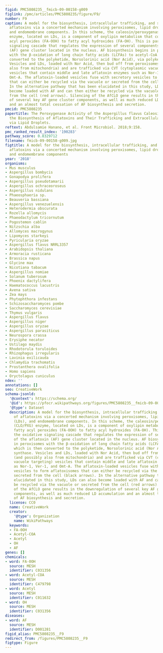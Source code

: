 ```yaml
---
figid: PMC5808235__fmicb-09-00158-g009
figlink: /pmc/articles/PMC5808235/figure/F9/
number: F9
caption: A model for the biosynthesis, intracellular trafficking, and secretion of
  aflatoxins via a concerted mechanism involving peroxisomes, lipid droplets (LDs),
  and endomembrane components. In this scheme, the caleosin/peroxygenase (CLO/PXG)
  enzyme, located on LDs, is a component of oxylipin metabolism that converts fatty
  acyl peroxides (FA-OOH) to fatty acyl hydroxides (FA-OH). This is part of the oxidative
  signaling cascade that regulates the expression of several components of the aflatoxin
  (AF) gene cluster located in the nucleus. AF biosynthesis begins in peroxisomes
  with the β-oxidation of long chain fatty acids (LCFAs) to acetyl-CoA which is then
  converted to the polyketide, Norsolorinic acid (Nor Acid), via polyketide synthase.
  Vesicles and LDs, loaded with Nor Acid, then bud off from peroxisomes (and possibly
  also from mitochondria) and are trafficked via CVT (cytoplasmic vacuole targeting)
  vesicles that contain middle and late aflatoxin enzymes such as Nor-1, Ver-1, and
  Omt-A. The aflatoxin-loaded vesicles fuse with secretory vesicles to form aflatoxisomes
  that can either be recycled via the vacuole or secreted from the cell (black arrows).
  In the alternative pathway that has been elucidated in this study, LDs can also
  become loaded with AF and can then either be recycled via the vacuole or secreted
  from the cell (red arrows). Silencing of the AfCLO gene results in the downregulation
  of several key AF gene cluster components, as well as much reduced LD accumulation
  and an almost total cessation of AF biosynthesis and secretion.
pmcid: PMC5808235
papertitle: The Peroxygenase Activity of the Aspergillus flavus Caleosin, AfPXG, Modulates
  the Biosynthesis of Aflatoxins and Their Trafficking and Extracellular Secretion
  via Lipid Droplets.
reftext: Abdulsamie Hanano, et al. Front Microbiol. 2018;9:158.
pmc_ranked_result_index: '190283'
pathway_score: 0.8329712
filename: fmicb-09-00158-g009.jpg
figtitle: A model for the biosynthesis, intracellular trafficking, and secretion of
  aflatoxins via a concerted mechanism involving peroxisomes, lipid droplets (LDs),
  and endomembrane components
year: '2018'
organisms:
- Mus musculus
- Aspergillus bombycis
- Gonapodya prolifera
- Aspergillus pseudotamarii
- Aspergillus ochraceoroseus
- Aspergillus nidulans
- Phaeosphaeria sp.
- Beauveria bassiana
- Aspergillus venezuelensis
- Heterodermia obscurata
- Rozella allomycis
- Phaeodactylum tricornutum
- Pogostemon cablin
- Nitzschia alba
- Allomyces macrogynus
- Lipomyces starkeyi
- Pyricularia oryzae
- Aspergillus flavus NRRL3357
- Arabidopsis thaliana
- Armoracia rusticana
- Brassica napus
- Glycine max
- Nicotiana tabacum
- Aspergillus nomiae
- Solanum tuberosum
- Phoenix dactylifera
- Haematococcus lacustris
- Avena sativa
- Zea mays
- Phytophthora infestans
- Schizosaccharomyces pombe
- Saccharomyces cerevisiae
- Thymus vulgaris
- Aspergillus flavus
- Aspergillus niger
- Aspergillus oryzae
- Aspergillus parasiticus
- Neurospora crassa
- Erysiphe necator
- Ustilago maydis
- Rhodotorula toruloides
- Rhizophagus irregularis
- Lavinia exilicauda
- Chlamydia trachomatis
- Prostanthera ovalifolia
- Homo sapiens
- Oryctolagus cuniculus
ndex: ''
annotations: []
seo: CreativeWork
schema-jsonld:
  '@context': https://schema.org/
  '@id': https://pfocr.wikipathways.org/figures/PMC5808235__fmicb-09-00158-g009.html
  '@type': Dataset
  description: A model for the biosynthesis, intracellular trafficking, and secretion
    of aflatoxins via a concerted mechanism involving peroxisomes, lipid droplets
    (LDs), and endomembrane components. In this scheme, the caleosin/peroxygenase
    (CLO/PXG) enzyme, located on LDs, is a component of oxylipin metabolism that converts
    fatty acyl peroxides (FA-OOH) to fatty acyl hydroxides (FA-OH). This is part of
    the oxidative signaling cascade that regulates the expression of several components
    of the aflatoxin (AF) gene cluster located in the nucleus. AF biosynthesis begins
    in peroxisomes with the β-oxidation of long chain fatty acids (LCFAs) to acetyl-CoA
    which is then converted to the polyketide, Norsolorinic acid (Nor Acid), via polyketide
    synthase. Vesicles and LDs, loaded with Nor Acid, then bud off from peroxisomes
    (and possibly also from mitochondria) and are trafficked via CVT (cytoplasmic
    vacuole targeting) vesicles that contain middle and late aflatoxin enzymes such
    as Nor-1, Ver-1, and Omt-A. The aflatoxin-loaded vesicles fuse with secretory
    vesicles to form aflatoxisomes that can either be recycled via the vacuole or
    secreted from the cell (black arrows). In the alternative pathway that has been
    elucidated in this study, LDs can also become loaded with AF and can then either
    be recycled via the vacuole or secreted from the cell (red arrows). Silencing
    of the AfCLO gene results in the downregulation of several key AF gene cluster
    components, as well as much reduced LD accumulation and an almost total cessation
    of AF biosynthesis and secretion.
  license: CC0
  name: CreativeWork
  creator:
    '@type': Organization
    name: WikiPathways
  keywords:
  - FA-0OH
  - Acetyl-COA
  - Acetyl
  - OH
  - AF
genes: []
chemicals:
- word: FA-0OH
  source: MESH
  identifier: C031356
- word: Acetyl-COA
  source: MESH
  identifier: C479798
- word: Acetyl
  source: MESH
  identifier: C011632
- word: OH
  source: MESH
  identifier: C031356
diseases:
- word: AF
  source: MESH
  identifier: D001281
figid_alias: PMC5808235__F9
redirect_from: /figures/PMC5808235__F9
figtype: Figure
---
```

